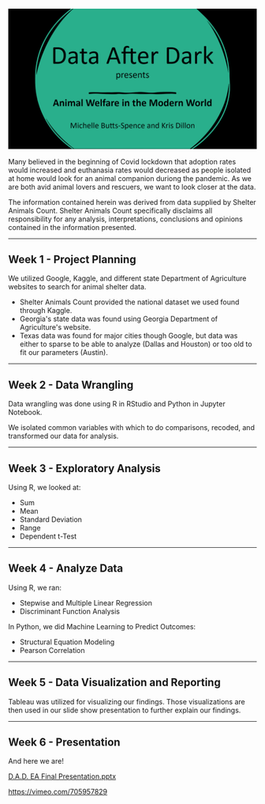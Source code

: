 ![DAD Splash](https://github.com/smkristx/DataAfterDarkFinal/blob/5eaf6fb7d8c156ee54cc271a4eb9609e6ee3f6f8/Media/DAD%20Splash.png)

Many believed in the beginning of Covid lockdown that adoption rates would increased and euthanasia rates would decreased as people isolated at home would look for an animal companion duriong the pandemic. As we are both avid animal lovers and rescuers, we want to look closer at the data.

The information contained herein was derived from data supplied by Shelter Animals Count. Shelter Animals Count specifically disclaims all responsibility for any analysis, interpretations, conclusions and opinions contained in the information presented.

---
## Week 1 - Project Planning
We utilized Google, Kaggle, and different state Department of Agriculture websites to search for animal shelter data.

* Shelter Animals Count provided the national dataset we used found through Kaggle.
* Georgia's state data was found using Georgia Department of Agriculture's website.
* Texas data was found for major cities though Google, but data was either to sparse to be able to analyze (Dallas and Houston) or too old to fit our parameters (Austin).

---
## Week 2 - Data Wrangling
Data wrangling was done using R in RStudio and Python in Jupyter Notebook.

We isolated common variables with which to do comparisons, recoded, and transformed our data for analysis.

---
## Week 3 - Exploratory Analysis
Using R, we looked at:

* Sum
* Mean
* Standard Deviation
* Range
* Dependent t-Test

---
## Week 4 - Analyze Data
Using R, we ran:

* Stepwise and Multiple Linear Regression
* Discriminant Function Analysis

In Python, we did Machine Learning to Predict Outcomes: 

* Structural Equation Modeling
* Pearson Correlation

---
## Week 5 - Data Visualization and Reporting
Tableau was utilized for visualizing our findings. Those visualizations are then used in our slide show presentation to further explain our findings.

---
## Week 6 - Presentation
And here we are!

[D.A.D. EA Final Presentation.pptx](https://github.com/smkristx/DataAfterDarkFinal/files/8635995/D.A.D.EA.Final.Presentation.pptx)

https://vimeo.com/705957829
